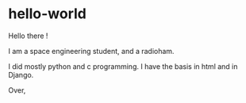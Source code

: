 # hello-world

Hello there !

I am a space engineering student, and a radioham.

I did mostly python and c programming.
I have the basis in html and in Django.

Over,
